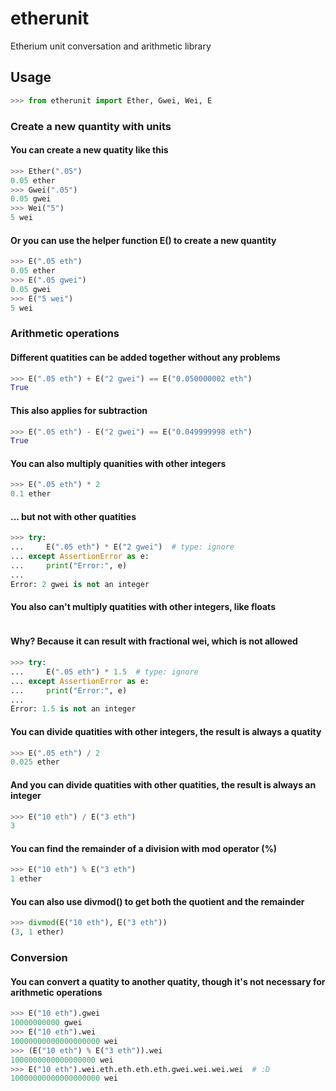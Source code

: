 # etherunit
Etherium unit conversation and arithmetic library

## Usage

```python
>>> from etherunit import Ether, Gwei, Wei, E
```
### Create a new quantity with units
#### You can create a new quatity like this
```python
>>> Ether(".05")
0.05 ether
>>> Gwei(".05")
0.05 gwei
>>> Wei("5")
5 wei
```
#### Or you can use the helper function E() to create a new quantity
```python
>>> E(".05 eth")
0.05 ether
>>> E(".05 gwei")
0.05 gwei
>>> E("5 wei")
5 wei
```
### Arithmetic operations
#### Different quatities can be added together without any problems
```python
>>> E(".05 eth") + E("2 gwei") == E("0.050000002 eth")
True
```
#### This also applies for subtraction
```python
>>> E(".05 eth") - E("2 gwei") == E("0.049999998 eth")
True
```
#### You can also multiply quanities with other integers
```python
>>> E(".05 eth") * 2
0.1 ether
```
#### ... but not with other quatities
```python
>>> try:
...     E(".05 eth") * E("2 gwei")  # type: ignore
... except AssertionError as e:
...     print("Error:", e)
...
Error: 2 gwei is not an integer
```
#### You also can't multiply quatities with other integers, like floats
```python
```
#### Why? Because it can result with fractional wei, which is not allowed
```python
>>> try:
...     E(".05 eth") * 1.5  # type: ignore
... except AssertionError as e:
...     print("Error:", e)
...
Error: 1.5 is not an integer
```
#### You can divide quatities with other integers, the result is always a quatity
```python
>>> E(".05 eth") / 2
0.025 ether
```
#### And you can divide quatities with other quatities, the result is always an integer
```python
>>> E("10 eth") / E("3 eth")
3
```
#### You can find the remainder of a division with mod operator (%)
```python
>>> E("10 eth") % E("3 eth")
1 ether
```
#### You can also use divmod() to get both the quotient and the remainder
```python
>>> divmod(E("10 eth"), E("3 eth"))
(3, 1 ether)
```
### Conversion
#### You can convert a quatity to another quatity, though it's not necessary for arithmetic operations
```python
>>> E("10 eth").gwei
10000000000 gwei
>>> E("10 eth").wei
10000000000000000000 wei
>>> (E("10 eth") % E("3 eth")).wei
1000000000000000000 wei
>>> E("10 eth").wei.eth.eth.eth.eth.gwei.wei.wei.wei  # :D
10000000000000000000 wei
```